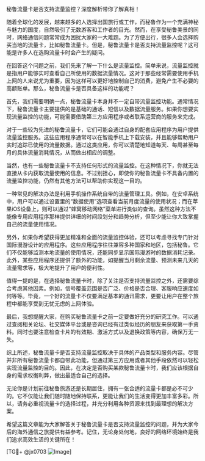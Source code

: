 秘鲁流量卡是否支持流量监控？深度解析带你了解真相！

随着全球化的发展，越来越多的人选择出国旅行或工作，而秘鲁作为一个充满神秘与魅力的国度，自然吸引了无数游客和工作者的目光。然而，在享受秘鲁美景的同时，网络通信问题常常成为困扰大家的一大难题。为了方便出行，很多人会选择购买当地的流量卡，比如秘鲁流量卡。但是，秘鲁流量卡是否支持流量监控呢？这可能是许多人在选购流量卡时会产生的疑问。

在回答这个问题之前，我们先来了解一下什么是流量监控。简单来说，流量监控就是指用户能够实时查看自己所使用的数据流量情况。这对于那些经常需要使用手机上网的人来说尤为重要，因为这样可以更好地控制自己的消费，避免产生不必要的高额账单。那么，秘鲁流量卡是否具备这样的功能呢？

首先，我们需要明确一点，秘鲁流量卡本身并不一定自带流量监控功能。通常情况下，秘鲁流量卡主要提供的是基础的通话、短信以及数据流量服务。如果你想要实现流量监控的功能，可能需要借助第三方应用程序或者联系运营商的服务来完成。

对于一些较为先进的秘鲁流量卡，它们可能会通过自身的配套应用程序为用户提供流量监控服务。这些应用程序通常可以在智能手机上下载安装，并且能够帮助用户实时追踪已使用的流量数据。通过这类应用，你可以清楚地知道每天、每周甚至每月的具体流量消耗情况，从而做出相应的调整。

当然，也有一些秘鲁流量卡不支持任何形式的流量监控。在这种情况下，你就无法直接从卡内获取流量使用的信息。不过别担心，即使你的秘鲁流量卡不具备内置的流量监控功能，仍然有其他方法可以帮助你实现这一目的。

一种常见的解决办法是利用手机操作系统自带的流量管理工具。例如，在安卓系统中，用户可以通过设置里的“数据使用”选项查看当前月度流量的使用状况；而在苹果iOS设备上，则可以通过“蜂窝移动网络”菜单进行类似的查询。虽然这种方法不能像专用应用程序那样提供详细的时间段划分和趋势分析，但至少能让你大致掌握自己的流量使用情况。

另外，如果你希望获得更加精准和全面的流量监控体验，还可以考虑寻找专门针对国际漫游设计的应用程序。这些应用程序往往兼容多种国家和地区，包括秘鲁。它们不仅能够监测本地流量的使用情况，还能同步显示国际漫游时的数据消耗记录。此外，某些应用程序还提供了额外的功能，如提醒当月剩余流量、预测未来几天的流量需求等，极大地提升了用户的便利性。

值得一提的是，在选择秘鲁流量卡时，除了关注是否支持流量监控之外，还需要综合考虑其他因素。例如，信号覆盖范围是否广泛、价格是否合理、客服响应速度如何等等。毕竟，一个好的流量卡不仅要满足基本的通讯需求，更要让用户在整个旅程中都能享受到无忧无虑的上网体验。

最后，我想提醒大家，在购买秘鲁流量卡之前一定要做好充分的研究工作。可以通过查阅相关论坛、社交媒体平台或是咨询已经有过类似经历的朋友来获取第一手资料。同时也要注意检查卡片的有效期、激活方式以及退换政策等内容，确保万无一失。

综上所述，秘鲁流量卡是否支持流量监控取决于具体的产品类型和服务内容。尽管并非所有秘鲁流量卡都自带此功能，但通过第三方应用或者其他手段依然可以轻松实现流量监控的目的。因此，在决定是否购买某款秘鲁流量卡时，我们应该根据自身的需求权衡利弊，做出最适合自己的选择。

无论你是计划前往秘鲁旅游还是长期居住，拥有一张合适的流量卡都是必不可少的。它不仅能让我们随时随地保持联系，更能让我们的生活变得更加丰富多彩。所以，请务必重视流量卡的选择过程，并充分利用各种资源来找到最理想的解决方案。

希望这篇文章能为大家解答关于秘鲁流量卡是否支持流量监控的问题，并为大家今后的海外通信之旅提供有益参考。记住，无论身处何地，良好的网络环境始终是我们追求高效生活的关键所在！

[TG💪+ @jx0703 ![Image](https://github.com/user-attachments/assets/dbca1d08-cadb-493c-b0ec-ad6f7a83f270)]